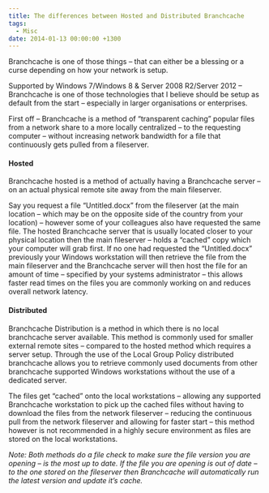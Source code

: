 ```yaml
---
title: The differences between Hosted and Distributed Branchcache
tags:
  - Misc
date: 2014-01-13 00:00:00 +1300
---
```


Branchcache is one of those things – that can either be a blessing or a curse depending on how your network is setup.

Supported by Windows 7/Windows 8 & Server 2008 R2/Server 2012 – Branchcache is one of those technologies that I believe should be setup as default from the start – especially in larger organisations or enterprises.

First off – Branchcache is a method of &#8220;transparent caching&#8221; popular files from a network share to a more locally centralized – to the requesting computer – without increasing network bandwidth for a file that continuously gets pulled from a fileserver.

#### Hosted

Branchcache hosted is a method of actually having a Branchcache server &#8211; on an actual physical remote site away from the main fileserver.

Say you request a file &#8220;Untitled.docx&#8221; from the fileserver (at the main location – which may be on the opposite side of the country from your location) – however some of your colleagues also have requested the same file. The hosted Branchcache server that is usually located closer to your physical location then the main fileserver – holds a &#8220;cached&#8221; copy which your computer will grab first. If no one had requested the &#8220;Untitled.docx&#8221; previously your Windows workstation will then retrieve the file from the main fileserver and the Branchcache server will then host the file for an amount of time – specified by your systems administrator – this allows faster read times on the files you are commonly working on and reduces overall network latency.

#### Distributed

Branchcache Distribution is a method in which there is no local branchcache server available. This method is commonly used for smaller external remote sites – compared to the hosted method which requires a server setup. Through the use of the Local Group Policy distributed branchcache allows you to retrieve commonly used documents from other branchcache supported Windows workstations without the use of a dedicated server.

The files get &#8220;cached&#8221; onto the local workstations – allowing any supported Branchcache workstation to pick up the cached files without having to download the files from the network fileserver – reducing the continuous pull from the network fileserver and allowing for faster start – this method however is not recommended in a highly secure environment as files are stored on the local workstations.

_Note: Both methods do a file check to make sure the file version you are opening – is the most up to date. If the file you are opening is out of date – to the one stored on the fileserver then Branchcache will automatically run the latest version and update it&#8217;s cache._
